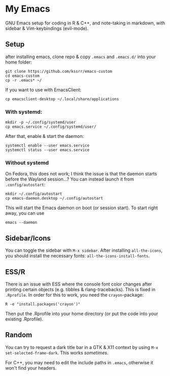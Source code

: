 # My Emacs

GNU Emacs setup for coding in R & C++, and note-taking in markdown, with sidebar & Vim-keybindings (evil-mode).

## Setup

after installing emacs, clone repo & copy `.emacs` and `.emacs.d/` into your home folder:

```
git clone https://github.com/kssrr/emacs-custom
cd emacs-custom
cp -r .emacs* ~/
```

If you want to use with EmacsClient:

```
cp emacsclient-desktop ~/.local/share/applications
```

### With systemd:

```
mkdir -p ~/.config/systemd/user
cp emacs.service ~/.config/systemd/user/
```

After that, enable & start the daemon:

```
systemctl enable --user emacs.service
systemctl status --user emacs.service
```

### Without systemd

On Fedora, this does not work; I think the issue is that the daemon starts before the Wayland session...? You can instead launch it from `.config/autostart`:

```
mkdir ~/.config/autostart
cp emacs-daemon.desktop ~/.config/autostart 
```

This will start the Emacs daemon on boot (or session start). To start right away, you can use

```
emacs --daemon
```

## Sidebar/Icons

You can toggle the sidebar with `M-x sidebar`. After installing `all-the-icons`, you should install the necessary fonts: `all-the-icons-install-fonts`. 

## ESS/R

There is an issue with ESS where the console font color changes after printing certain objects (e.g. tibbles & rlang-tracebacks). This is fixed in `.Rprofile`. In order for this to work, you need the `crayon`-package:

```
R -e "install.packages('crayon')"
```

Then put the .Rprofile into your home directory (or put the code into your existing .Rprofile).

## Random

You can try to request a dark title bar in a GTK & X11 context by using `M-x set-selected-frame-dark`. This works *sometimes*.

For C++, you may need to edit the include paths in `.emacs`, otherwise it won't find your headers.
